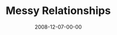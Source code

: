---
layout: message
category: message
series: "We Wish You A Messy Christmas"
title: "Messy Relationships"
date: 2008-12-07-00-00
message_id: 537
audio: "http://s3.amazonaws.com/crossroads-media/messages/audio/messyxmas2.mp3"
audio-duration: "29:29"
notes-description: ""
notes: "http://s3.amazonaws.com/crossroads-media/documents/SN_12_06-07_08.pdf"
notes-title: "Messy Relationships (Study Notes)"
program: "http://s3.amazonaws.com/crossroads-media/documents/1206_07Program.pdf"
description: "Brian Tome discusses how Jesus' arrival creates a beautiful mess in our lives."
video: "http://s3.amazonaws.com/crossroads-media/messages/video/MessyXmas2.mp4"
video-duration: "33:21"
yt-embed-url: "//www.youtube.com/embed/RKM2cH6R4dw"
video-image: "http://s3.amazonaws.com/crossroads-media/images/messyxmas2-still.jpg"
audio: "http://s3.amazonaws.com/crossroads-media/messages/audio/messyxmas2.mp3"
audio-duration: "29:29"
tag: 
 - tome
 - relationship
 - christmas
 - mary
 - messiah
 - jesus
 - messy
 - relationships
explicit: false
---